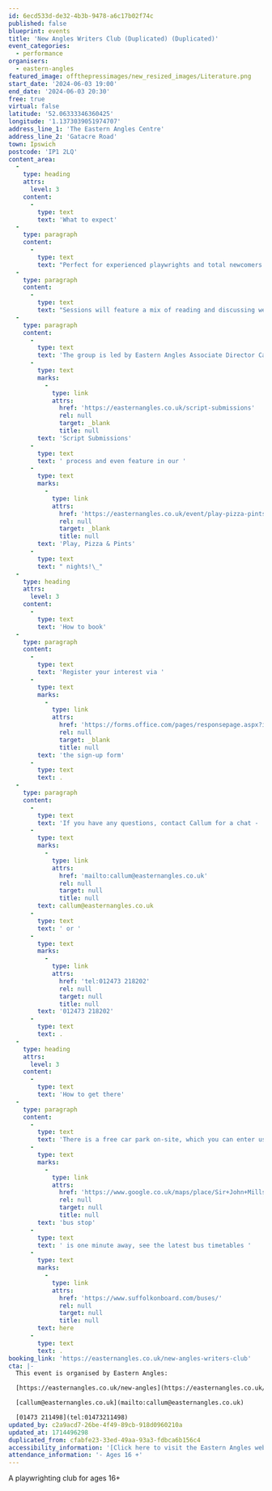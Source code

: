 ```yaml
---
id: 6ecd533d-de32-4b3b-9478-a6c17b02f74c
published: false
blueprint: events
title: 'New Angles Writers Club (Duplicated) (Duplicated)'
event_categories:
  - performance
organisers:
  - eastern-angles
featured_image: offthepressimages/new_resized_images/Literature.png
start_date: '2024-06-03 19:00'
end_date: '2024-06-03 20:30'
free: true
virtual: false
latitude: '52.06333346360425'
longitude: '1.1373039051974707'
address_line_1: 'The Eastern Angles Centre'
address_line_2: 'Gatacre Road'
town: Ipswich
postcode: 'IP1 2LQ'
content_area:
  -
    type: heading
    attrs:
      level: 3
    content:
      -
        type: text
        text: 'What to expect'
  -
    type: paragraph
    content:
      -
        type: text
        text: "Perfect for experienced playwrights and total newcomers alike, New Angles Writers club is a great opportunity to flex your creative muscles and develop your voice as a writer.\_"
  -
    type: paragraph
    content:
      -
        type: text
        text: "Sessions will feature a mix of reading and discussing well-known plays, sharing your own work and participating in creative exercises designed to fire your imagination and develop your craft.\_"
  -
    type: paragraph
    content:
      -
        type: text
        text: 'The group is led by Eastern Angles Associate Director Callum Berridge. There is the potential that successfully developed scripts could be submitted to our '
      -
        type: text
        marks:
          -
            type: link
            attrs:
              href: 'https://easternangles.co.uk/script-submissions'
              rel: null
              target: _blank
              title: null
        text: 'Script Submissions'
      -
        type: text
        text: ' process and even feature in our '
      -
        type: text
        marks:
          -
            type: link
            attrs:
              href: 'https://easternangles.co.uk/event/play-pizza-pints'
              rel: null
              target: _blank
              title: null
        text: 'Play, Pizza & Pints'
      -
        type: text
        text: " nights!\_"
  -
    type: heading
    attrs:
      level: 3
    content:
      -
        type: text
        text: 'How to book'
  -
    type: paragraph
    content:
      -
        type: text
        text: 'Register your interest via '
      -
        type: text
        marks:
          -
            type: link
            attrs:
              href: 'https://forms.office.com/pages/responsepage.aspx?id=9PbrrtO0D024Wz6mYbMuWRX9ujYaF1lBuVF7q72mUAVUMlBGU1BQSFlWWjYxSDExWlRZVjVRTEpRSy4u'
              rel: null
              target: _blank
              title: null
        text: 'the sign-up form'
      -
        type: text
        text: .
  -
    type: paragraph
    content:
      -
        type: text
        text: 'If you have any questions, contact Callum for a chat - '
      -
        type: text
        marks:
          -
            type: link
            attrs:
              href: 'mailto:callum@easternangles.co.uk'
              rel: null
              target: null
              title: null
        text: callum@easternangles.co.uk
      -
        type: text
        text: ' or '
      -
        type: text
        marks:
          -
            type: link
            attrs:
              href: 'tel:012473 218202'
              rel: null
              target: null
              title: null
        text: '012473 218202'
      -
        type: text
        text: .
  -
    type: heading
    attrs:
      level: 3
    content:
      -
        type: text
        text: 'How to get there'
  -
    type: paragraph
    content:
      -
        type: text
        text: 'There is a free car park on-site, which you can enter using the large blue gates located on the right-hand side of Gatacre Road. Other car parks nearby which are pay and display include: South Street Car Park (10 min walk to theatre), Portman Road Car Park (16 min walk to theatre). The closest '
      -
        type: text
        marks:
          -
            type: link
            attrs:
              href: 'https://www.google.co.uk/maps/place/Sir+John+Mills+Theatre/@52.0631843,1.1376062,19.75z/data=!4m12!1m6!3m5!1s0x47d9a1b5f34a8ddd:0xe05bc781d84ef4dd!2sEastern+Angles+Centre!8m2!3d52.0631422!4d1.13732!3m4!1s0x47d9a1b5f9a67d49:0x8856208cee78829a!8m2!3d52.063236!4d1.137275'
              rel: null
              target: null
              title: null
        text: 'bus stop'
      -
        type: text
        text: ' is one minute away, see the latest bus timetables '
      -
        type: text
        marks:
          -
            type: link
            attrs:
              href: 'https://www.suffolkonboard.com/buses/'
              rel: null
              target: null
              title: null
        text: here
      -
        type: text
        text: .
booking_link: 'https://easternangles.co.uk/new-angles-writers-club'
cta: |-
  This event is organised by Eastern Angles:

  [https://easternangles.co.uk/new-angles](https://easternangles.co.uk/new-angles) 

  [callum@easternangles.co.uk](mailto:callum@easternangles.co.uk)

  [01473 211498](tel:01473211498)
updated_by: c2a9acd7-26be-4f49-89cb-918d0960210a
updated_at: 1714496298
duplicated_from: cfabfe23-33ed-49aa-93a3-fdbca6b156c4
accessibility_information: '[Click here to visit the Eastern Angles website for access information](https://easternangles.co.uk/faqs#:~:text=The%20front%20door%20of%20the,steps%20to%20reach%20the%20theatre.)'
attendance_information: '- Ages 16 +'
---
```

A playwrighting club for ages 16+